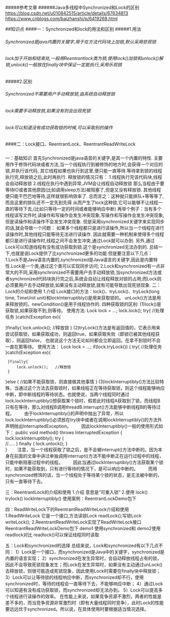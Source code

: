 #####参考文章
######Java多线程中Synchronized和Lock的区别
https://blog.csdn.net/u010842515/article/details/67634813
https://www.cnblogs.com/baizhanshi/p/6419268.html


##知识点
####一：Synchronized和lock的用法和区别
#####1.用法
###### Synchronized是java内置的关键字,用于在方法代码块上加锁,默认采用悲观锁
###### lock加于开始和结束处,一般用Reentrantlock类为锁,使用lock()加锁和unlock()解锁,unlock()一般放在finally块中保证一定能执行,采用乐观锁
#####2.区别
###### Synchronized不需要用户手动释放锁,由系统自动释放锁
###### lock需要手动释放锁,如果没有则会出现死锁
###### lock可以知道没有成功获取锁的时候,可以采取别的操作

####二：Lock接口、ReentrantLock、ReentrantReadWriteLock
#####

一：基础知识
首先Synchronized是java语音的关键字,是其一个内置的特性.
主要用作于修饰代码块或者方法,当一个线程执行到被修饰的地方时,会获得一个对应的锁,并执行该代码,
其它线程如果也执行到这里,便只能一直等待.等待拿到锁的线程执行完,释放锁之后,此时再执行.
释放锁的情况只有：
1.线程执行完该代码块,线程会自动释放锁
2.线程在执行中遇到异常,JVM会让线程自动释放锁
那么当程由于要等待IO或者其他原因(比如调用sleep方法)被阻塞了,但是又没有释放锁.
其他线程便只能干巴巴地等待,这样就很影响效率了.
总而言之：这种就只能排队+等等等了,而且这里的排队还不一定先到先得
从而产生了lock这种锁,它可以能够不让线程一直的等待下去,(比如只等待一定的时间或者能够响应中断)
再举个例子：当有多个线程读写文件时,读操作和写操作会发生冲突现象,写操作和写操作会发生冲突现象,但是读操作和读操作不会发生冲突现象.
但是采用synchronized关键字来实现同步的话,就会导致一个问题：
如果多个线程都只是进行读操作,所以当一个线程在进行读操作时,其他线程只能等待无法进行读操作.
因此就需要一种机制来使得多个线程都只是进行读操作时,线程之间不会发生冲突,通过Lock就可以办到.
另外,通过Lock可以知道线程有没有成功获取到锁.这个是synchronized无法办到的.
总结一下,也就是说Lock提供了比synchronized更多的功能.但是要注意以下几点：
1.Lock不是Java语言内置的,synchronized是Java语言的关键字,因此是内置特性.Lock是一个类,通过这个类可以实现同步访问;
2.Lock和synchronized有一点非常大的不同,采用synchronized不需要用户去手动释放锁,当synchronized方法或者synchronized代码块执行完之后,系统会自动让线程释放对锁的占用;而Lock则必须要用户去手动释放锁,如果没有主动释放锁,就有可能导致出现死锁现象.
二：Lock的介绍和使用
1.介绍
Lock接口的方法：lock()、tryLock()、tryLock(long time, TimeUnit unit)和lockInterruptibly()是用来获取锁的。
unLock()方法是用来释放锁的。newCondition()是用于线程协作的.
四种获取锁的区别:
(1)lock()是获取锁,如果获取不到,则等待。
使用方法:
Lock lock = ...;
lock.lock();
try{
    //处理任务
}catch(Exception ex){
     
}finally{
    lock.unlock();   //释放锁
}
(2)tryLock()方法是有返回值的，它表示用来尝试获取锁，如果获取成功，则返回true，如果获取失败（即锁已被其他线程获取），则返回false，
也就说这个方法无论如何都会立即返回。在拿不到锁时不会一直在那等待。
使用方法：
Lock lock = ...;
if(lock.tryLock()) {
     try{
         //处理任务
     }catch(Exception ex){
         
     }finally{
         lock.unlock();   //释放锁
     } 
}else {
    //如果不能获取锁，则直接做其他事情
}
(3)lockInterruptibly()方法比较特殊，当通过这个方法去获取锁时，如果线程正在等待获取锁，则这个线程能够响应中断，即中断线程的等待状态。也就使说，当两个线程同时通过lock.lockInterruptibly()想获取某个锁时，假若此时线程A获取到了锁，而线程B只有在等待，那么对线程B调用threadB.interrupt()方法能够中断线程B的等待过程。
　　由于lockInterruptibly()的声明中抛出了异常，所以lock.lockInterruptibly()必须放在try块中或者在调用lockInterruptibly()的方法外声明抛出InterruptedException。
　　因此lockInterruptibly()一般的使用形式如下：
   public void method() throws InterruptedException {
       lock.lockInterruptibly();
       try {  
        //.....
       }
       finally {
           lock.unlock();
       }  
   }
　　注意，当一个线程获取了锁之后，是不会被interrupt()方法中断的。因为本身在前面的文章中讲过单独调用interrupt()方法不能中断正在运行过程中的线程，只能中断阻塞过程中的线程。
　　因此当通过lockInterruptibly()方法获取某个锁时，如果不能获取到，只有进行等待的情况下，是可以响应中断的。
　　而用synchronized修饰的话，当一个线程处于等待某个锁的状态，是无法被中断的，只有一直等待下去。

三：ReentrantLock的介绍和使用
1.介绍
    意思是“可重入锁”
2.使用
    lock() trylock() lockInterruptibly() 使用案例：ReentrantLockDemo包下
    
四：ReadWriteLock下的ReentrantReadWriteLock介绍和使用
1.ReadWriteLock
    它是一个接口,方法读锁Lock readLock();写锁Lock writeLock();
2.ReentrantReadWriteLock实现了ReadWriteLock接口
    ReentrantReadWriteLockDemo包下 demo1 使用synchronized和 demo2使用readlock对比
    readlock()可以保证线程同时读取

五：Lock和synchronized的选择
总结来说，Lock和synchronized有以下几点不同：
1）Lock是一个接口，而synchronized是Java中的关键字，synchronized是内置的语言实现；
2）synchronized在发生异常时，会自动释放线程占有的锁，因此不会导致死锁现象发生；而Lock在发生异常时，如果没有主动通过unLock()去释放锁，则很可能造成死锁现象，因此使用Lock时需要在finally块中释放锁；
3）Lock可以让等待锁的线程响应中断，而synchronized却不行，使用synchronized时，等待的线程会一直等待下去，不能够响应中断；
4）通过Lock可以知道有没有成功获取锁，而synchronized却无法办到。
5）Lock可以提高多个线程进行读操作的效率。
在性能上来说，如果竞争资源不激烈，两者的性能是差不多的，而当竞争资源非常激烈时（即有大量线程同时竞争），此时Lock的性能要远远优于synchronized。所以说，在具体使用时要根据适当情况选择。
    













